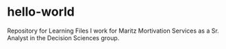 # hello-world
Repository for Learning Files
I work for Maritz Mortivation Services as a Sr. Analyst in the Decision Sciences group.
